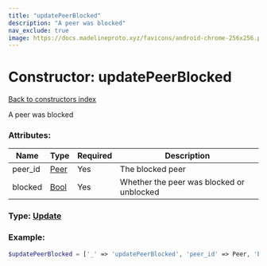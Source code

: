 ```yaml
---
title: "updatePeerBlocked"
description: "A peer was blocked"
nav_exclude: true
image: https://docs.madelineproto.xyz/favicons/android-chrome-256x256.png
---
```

# Constructor: updatePeerBlocked  
[Back to constructors index](/API_docs/constructors/index.md)



A peer was blocked

### Attributes:

| Name     |    Type       | Required | Description |
|----------|---------------|----------|-------------|
|peer\_id|[Peer](/API_docs/types/Peer.md) | Yes|The blocked peer|
|blocked|[Bool](/API_docs/types/Bool.md) | Yes|Whether the peer was blocked or unblocked|



### Type: [Update](/API_docs/types/Update.md)


### Example:

```php
$updatePeerBlocked = ['_' => 'updatePeerBlocked', 'peer_id' => Peer, 'blocked' => Bool];
```  
